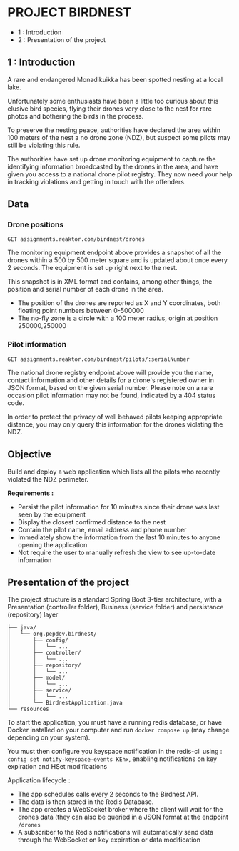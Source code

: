 # PROJECT BIRDNEST

- 1 : Introduction
- 2 : Presentation of the project
## 1 : Introduction 
A rare and endangered Monadikuikka has been spotted nesting at a local lake.

Unfortunately some enthusiasts have been a little too curious about this elusive bird species, flying their drones very close to the nest for rare photos and bothering the birds in the process.

To preserve the nesting peace, authorities have declared the area within 100 meters of the nest a no drone zone (NDZ), but suspect some pilots may still be violating this rule.

The authorities have set up drone monitoring equipment to capture the identifying information broadcasted by the drones in the area, and have given you access to a national drone pilot registry. They now need your help in tracking violations and getting in touch with the offenders.

## Data
### Drone positions

`GET assignments.reaktor.com/birdnest/drones`

The monitoring equipment endpoint above provides a snapshot of all the drones within a 500 by 500 meter square and is updated about once every 2 seconds. The equipment is set up right next to the nest.

This snapshot is in XML format and contains, among other things, the position and serial number of each drone in the area.

- The position of the drones are reported as X and Y coordinates, both floating point numbers between 0-500000
- The no-fly zone is a circle with a 100 meter radius, origin at position 250000,250000

### Pilot information

`GET assignments.reaktor.com/birdnest/pilots/:serialNumber`

The national drone registry endpoint above will provide you the name, contact information and other details for a drone's registered owner in JSON format, based on the given serial number. Please note on a rare occasion pilot information may not be found, indicated by a 404 status code.

In order to protect the privacy of well behaved pilots keeping appropriate distance, you may only query this information for the drones violating the NDZ.
## Objective

Build and deploy a web application which lists all the pilots who recently violated the NDZ perimeter.

**Requirements :**

- Persist the pilot information for 10 minutes since their drone was last seen by the equipment
- Display the closest confirmed distance to the nest
- Contain the pilot name, email address and phone number
- Immediately show the information from the last 10 minutes to anyone opening the application
- Not require the user to manually refresh the view to see up-to-date information

## Presentation of the project

The project structure is a standard Spring Boot 3-tier architecture, with a Presentation (controller folder), Business (service folder) and persistance (repository) layer

```
├── java/
│   └── org.pepdev.birdnest/
│       ├── config/
│       │   └── ...
│       ├── controller/
│       │   └── ...
│       ├── repository/
│       │   └── ...
│       ├── model/
│       │   └── ...
│       ├── service/
│       │   └── ...
│       └── BirdnestApplication.java
└── resources
```

To start the application, you must have a running redis database, or have Docker installed on your computer and run `docker compose up` (may change depending on your system).

You must then configure you keyspace notification in the redis-cli using : `config set notify-keyspace-events KEhx`, enabling notifications on key expiration and HSet modifications 

Application lifecycle :
- The app schedules calls every 2 seconds to the Birdnest API. 
- The data is then stored in the Redis Database.
- The app creates a WebSocket broker where the client will wait for the drones data (they can also be queried in a JSON format at the endpoint `/drones`
- A subscriber to the Redis notifications will automatically send data through the WebSocket on key expiration or data modification 
